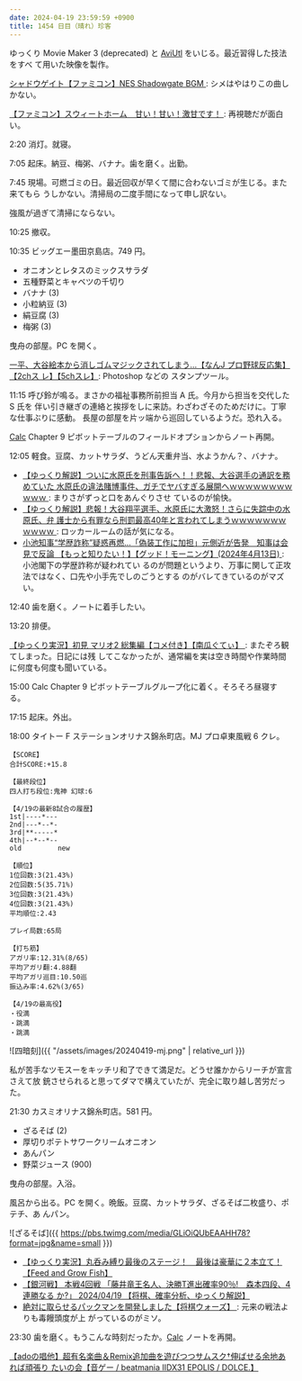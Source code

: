 ```yaml
---
date: 2024-04-19 23:59:59 +0900
title: 1454 日目（晴れ）珍客
---
```


ゆっくり Movie Maker 3 (deprecated) と [AviUtl] をいじる。最近習得した技法をすべ
て用いた映像を製作。

<blockquote class="twitter-tweet" data-media-max-width="640">
<a href="https://twitter.com/showa_yojyo/status/1780989676297564214"></a>
</blockquote>
<script async src="https://platform.twitter.com/widgets.js" charset="utf-8"></script>

[シャドウゲイト【ファミコン】NES Shadowgate BGM
](https://www.youtube.com/watch?v=Jv8vXADqgjs): シメはやはりこの曲しかない。

[【ファミコン】スウィートホーム　甘い！甘い！激甘です！
](https://www.youtube.com/watch?v=KARTTYSAr3A): 再視聴だが面白い。

2:20 消灯。就寝。

7:05 起床。納豆、梅粥、バナナ。歯を磨く。出勤。

7:45 現場。可燃ゴミの日。最近回収が早くて間に合わないゴミが生じる。また来てもら
うしかない。清掃局の二度手間になって申し訳ない。

強風が過ぎて清掃にならない。

10:25 撤収。

10:35 ビッグエー墨田京島店。749 円。

* オニオンとレタスのミックスサラダ
* 五種野菜とキャベツの千切り
* バナナ (3)
* 小粒納豆 (3)
* 絹豆腐 (3)
* 梅粥 (3)

曳舟の部屋。PC を開く。

[一平、大谷絵本から消しゴムマジックされてしまう…【なんJ プロ野球反応集】【2chス
レ】【5chスレ】](https://www.youtube.com/watch?v=8j4rtnsMf-A): Photoshop などの
スタンプツール。

11:15 呼び鈴が鳴る。まさかの福祉事務所前担当 A 氏。今月から担当を交代した S 氏を
伴い引き継ぎの連絡と挨拶をしに来訪。わざわざそのためだけに。丁寧な仕事ぶりに感動。
長屋の部屋を片ッ端から巡回しているようだ。恐れ入る。

[Calc] Chapter 9 ピボットテーブルのフィールドオプションからノート再開。

12:05 軽食。豆腐、カットサラダ、うどん天重弁当、水ようかん？、バナナ。

* [【ゆっくり解説】ついに水原氏を刑事告訴へ！！悲報、大谷選手の通訳を務めていた
  水原氏の違法賭博事件、ガチでヤバすぎる展開へｗｗｗｗｗｗｗｗｗｗｗ
  ](https://www.youtube.com/watch?v=sIzIhyanJSM): まりさがずっと口をあんぐりさせ
  ているのが愉快。
* [【ゆっくり解説】悲報！大谷翔平選手、水原氏に大激怒！さらに失踪中の水原氏、弁
  護士から有罪なら刑罰最高40年と言われてしまうｗｗｗｗｗｗｗｗｗｗｗ
  ](https://www.youtube.com/watch?v=oRx-2zB3RQw): ロッカールームの話が気になる。
* [小池知事“学歴詐称”疑惑再燃…「偽装工作に加担」元側近が告発　知事は会見で反論
  【もっと知りたい！】【グッド！モーニング】(2024年4月13日)
  ](https://www.youtube.com/watch?v=LDVNEzZa2Yc): 小池閣下の学歴詐称が疑われてい
  るのが問題というより、万事に関して正攻法ではなく、口先や小手先でしのごうとする
  のがバレてきているのがマズい。

12:40 歯を磨く。ノートに着手したい。

13:20 排便。

[【ゆっくり実況】初見 マリオ2 総集編【コメ付き】【南瓜ぐてぃ】
](https://www.youtube.com/watch?v=AyUegopeBkU): またぞろ観てしまった。日記には残
してこなかったが、通常編を実は空き時間や作業時間に何度も何度も聞いている。

15:00 Calc Chapter 9 ピボットテーブルグループ化に着く。そろそろ昼寝する。

17:15 起床。外出。

18:00 タイトー F ステーションオリナス錦糸町店。MJ プロ卓東風戦 6 クレ。

```text
【SCORE】
合計SCORE:+15.8

【最終段位】
四人打ち段位:鬼神 幻球:6

【4/19の最新8試合の履歴】
1st|----*---
2nd|---*--*-
3rd|**-----*
4th|--*--*--
old         new

【順位】
1位回数:3(21.43%)
2位回数:5(35.71%)
3位回数:3(21.43%)
4位回数:3(21.43%)
平均順位:2.43

プレイ局数:65局

【打ち筋】
アガリ率:12.31%(8/65)
平均アガリ翻:4.88翻
平均アガリ巡目:10.50巡
振込み率:4.62%(3/65)

【4/19の最高役】
・役満
・跳満
・跳満
```

![四暗刻]({{ "/assets/images/20240419-mj.png" | relative_url }})

私が苦手なツモスーをキッチリ和了できて満足だ。どうせ誰かからリーチが宣言さえて放
銃させられると思ってダマで構えていたが、完全に取り越し苦労だった。

21:30 カスミオリナス錦糸町店。581 円。

* ざるそば (2)
* 厚切りポテトサワークリームオニオン
* あんパン
* 野菜ジュース (900)

曳舟の部屋。入浴。

風呂から出る。PC を開く。晩飯。豆腐、カットサラダ、ざるそば二枚盛り、ポテチ、あ
んパン。

![ざるそば]({{ https://pbs.twimg.com/media/GLiOiQUbEAAHH78?format=jpg&name=small }})

* [【ゆっくり実況】丸呑み縛り最後のステージ！　最後は豪華に２本立て！【Feed and
  Grow Fish】](https://www.youtube.com/watch?v=JxxDPaKpJGw)
* [【銀河戦】 本戦4回戦 「藤井竜王名人、決勝T進出確率90％!　森本四段、4連勝なる
  か?」 2024/04/19 【将棋、確率分析、ゆっくり解説】
  ](https://www.youtube.com/watch?v=-_eM7-n5rf0)
* [絶対に取らせるパックマンを開発しました【将棋ウォーズ】
  ](https://www.youtube.com/watch?v=uT9eeqMhlOM): 元来の戦法よりも毒饅頭度が上
  がっているのがミソ。

23:30 歯を磨く。もうこんな時刻だったか。[Calc] ノートを再開。

[【adoの唱他】超有名楽曲＆Remix追加曲を遊びつつサムスク†伸ばせる余地あれば頑張り
たいの会【音ゲー / beatmania IIDX31 EPOLIS /
DOLCE.】](https://www.youtube.com/watch?v=babzPlIveH4)

[AviUtl]: https://spring-fragrance.mints.ne.jp/aviutl/
[Calc]: https://documentation.libreoffice.org/en/english-documentation/calc/

